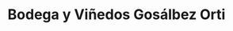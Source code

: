 ---
title: "Bodega y Viñedos Gosálbez Orti"
url: /pozuelo-del-rey/bodega-y-vinedos-gosalbez-orti/
shop: Wein
---